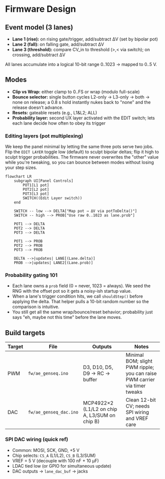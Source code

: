 # Firmware Design

## Event model (3 lanes)
- **Lane 1 (rise):** on rising gate/trigger, add/subtract ΔV (set by bipolar pot)
- **Lane 2 (fall):** on falling gate, add/subtract ΔV
- **Lane 3 (threshold):** compare CV_in to threshold (>,< via switch); on crossing, add/subtract ΔV

All lanes accumulate into a logical 10-bit range 0..1023 → mapped to 0..5 V.

## Modes
- **Clip vs Wrap:** either clamp to 0..FS or wrap (modulo full-scale)
- **Bounce selector:** single button cycles L2-only → L3-only → both → none on release; a 0.8 s hold instantly nukes back to "none" and the release doesn’t advance.
- **Resets:** gateable resets (e.g., L1&L2; ALL)
- **Probability layer:** second UX layer activated with the EDIT switch; lets each lane decide how often to obey its trigger

### Editing layers (pot multiplexing)

We keep the panel minimal by letting the same three pots serve two jobs. Flip the `EDIT LAYER` toggle low (default) to sculpt bipolar deltas; flip it high to sculpt trigger probabilities. The firmware never overwrites the "other" value while you're tweaking, so you can bounce between modes without losing your step sizes.

```mermaid
flowchart LR
    subgraph UI[Panel Controls]
        POT1[L1 pot]
        POT2[L2 pot]
        POT3[L3 pot]
        SWITCH((Edit Layer switch))
    end

    SWITCH -- low --> DELTA["Map pot → ΔV via potToDelta()"]
    SWITCH -- high --> PROB["Use raw 0..1023 as lane.prob"]

    POT1 --> DELTA
    POT2 --> DELTA
    POT3 --> DELTA

    POT1 --> PROB
    POT2 --> PROB
    POT3 --> PROB

    DELTA -->|updates| LANE[(Lane.delta)]
    PROB -->|updates| LANE2[(Lane.prob)]
```

### Probability gating 101

- Each lane owns a `prob` field (0 = never, 1023 = always). We seed the RNG with the offset pot so it gets a noisy-ish startup value.
- When a lane's trigger condition hits, we call `shouldStep()` before applying the delta. That helper pulls a 10-bit random number so the comparison is intuitive.
- You still get all the same wrap/bounce/reset behavior; probability just says "eh, maybe not this time" before the lane moves.

## Build targets

| Target | File | Outputs | Notes |
|---|---|---|---|
| PWM | `fw/ae_genseq.ino` | D3, D10, D5, D9 → RC → buffer | Minimal BOM; slight PWM ripple; you can raise PWM carrier via timer tweaks |
| DAC | `fw/ae_genseq_dac.ino` | MCP4922×2 (L1/L2 on chip A, L3/SUM on chip B) | Clean 12-bit CV; needs SPI wiring and VREF care |

### SPI DAC wiring (quick ref)
- Common: MOSI, SCK, GND, +5 V
- Chip selects: `CS_A` (L1/L2), `CS_B` (L3/SUM)
- VREF = 5 V (decouple with 100 nF + 10 µF)
- LDAC tied low (or GPIO for simultaneous update)
- DAC outputs → `lane_dac_buf` → jacks
